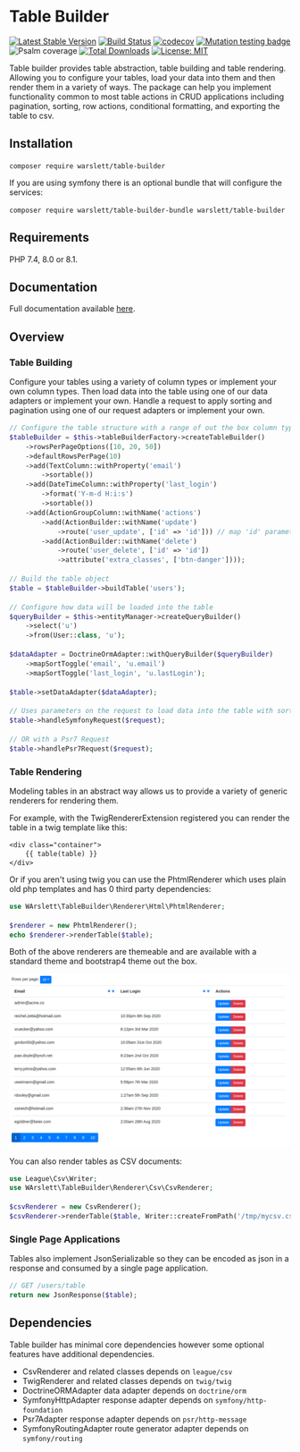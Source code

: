 # Table Builder
[![Latest Stable Version](https://poser.pugx.org/warslett/table-builder/v)](//packagist.org/packages/warslett/table-builder)
[![Build Status](https://circleci.com/gh/warslett/table-builder.png?style=shield)](https://circleci.com/gh/warslett/table-builder)
[![codecov](https://codecov.io/gh/warslett/table-builder/branch/master/graph/badge.svg?token=TLPUHTMP2E)](https://codecov.io/gh/warslett/table-builder)
[![Mutation testing badge](https://img.shields.io/endpoint?style=flat&url=https%3A%2F%2Fbadge-api.stryker-mutator.io%2Fgithub.com%2Fwarslett%2Ftable-builder%2Fmaster)](https://dashboard.stryker-mutator.io/reports/github.com/warslett/table-builder/master)
![Psalm coverage](https://shepherd.dev/github/warslett/table-builder/coverage.svg)
[![Total Downloads](https://poser.pugx.org/warslett/table-builder/downloads)](//packagist.org/packages/warslett/table-builder)
[![License: MIT](https://img.shields.io/badge/License-MIT-green.svg)](https://opensource.org/licenses/MIT)

Table builder provides table abstraction, table building and table rendering. Allowing you to configure your tables,
load your data into them and then render them in a variety of ways. The package can help you implement functionality
common to most table actions in CRUD applications including pagination, sorting, row actions, conditional formatting,
and exporting the table to csv.

## Installation
`composer require warslett/table-builder`

If you are using symfony there is an optional bundle that will configure the services:

`composer require warslett/table-builder-bundle warslett/table-builder`

## Requirements
PHP 7.4, 8.0 or 8.1.

## Documentation
Full documentation available [here](https://github.com/warslett/table-builder/blob/master/docs/en/index.md).

## Overview

### Table Building
Configure your tables using a variety of column types or implement your own column types. Then load data into the table
using one of our data adapters or implement your own. Handle a request to apply sorting and pagination using one of our
request adapters or implement your own.
``` php
// Configure the table structure with a range of out the box column types
$tableBuilder = $this->tableBuilderFactory->createTableBuilder()
    ->rowsPerPageOptions([10, 20, 50])
    ->defaultRowsPerPage(10)
    ->add(TextColumn::withProperty('email')
        ->sortable())
    ->add(DateTimeColumn::withProperty('last_login')
        ->format('Y-m-d H:i:s')
        ->sortable())
    ->add(ActionGroupColumn::withName('actions')
        ->add(ActionBuilder::withName('update')
            ->route('user_update', ['id' => 'id'])) // map 'id' parameter to property path 'id'
        ->add(ActionBuilder::withName('delete')
            ->route('user_delete', ['id' => 'id'])
            ->attribute('extra_classes', ['btn-danger'])));

// Build the table object
$table = $tableBuilder->buildTable('users');

// Configure how data will be loaded into the table
$queryBuilder = $this->entityManager->createQueryBuilder()
    ->select('u')
    ->from(User::class, 'u');

$dataAdapter = DoctrineOrmAdapter::withQueryBuilder($queryBuilder)
    ->mapSortToggle('email', 'u.email')
    ->mapSortToggle('last_login', 'u.lastLogin');

$table->setDataAdapter($dataAdapter);

// Uses parameters on the request to load data into the table with sorting and pagination
$table->handleSymfonyRequest($request);

// OR with a Psr7 Request
$table->handlePsr7Request($request);
```

### Table Rendering
Modeling tables in an abstract way allows us to provide a variety of generic renderers for rendering them. 

For example, with the TwigRendererExtension registered you can render the table in a twig template like this:
``` twig
<div class="container">
    {{ table(table) }}
</div>
```

Or if you aren't using twig you can use the PhtmlRenderer which uses plain old php templates and has 0 third party
dependencies:
``` php
use WArslett\TableBuilder\Renderer\Html\PhtmlRenderer;

$renderer = new PhtmlRenderer();
echo $renderer->renderTable($table);
```

Both of the above renderers are themeable and are available with a standard theme and bootstrap4 theme out the box.

![rendered table](https://github.com/warslett/table-builder/raw/master/docs/img/example.png "Rendered Html Table")

You can also render tables as CSV documents:
```php
use League\Csv\Writer;
use WArslett\TableBuilder\Renderer\Csv\CsvRenderer;

$csvRenderer = new CsvRenderer();
$csvRenderer->renderTable($table, Writer::createFromPath('/tmp/mycsv.csv'));
```

### Single Page Applications
Tables also implement JsonSerializable so they can be encoded as json in a response and consumed by a single page
application.

``` php
// GET /users/table
return new JsonResponse($table);
```

## <a name="Dependencies"></a>Dependencies
Table builder has minimal core dependencies however some optional features have additional dependencies.
* CsvRenderer and related classes depends on `league/csv`
* TwigRenderer and related classes depends on `twig/twig`
* DoctrineORMAdapter data adapter depends on `doctrine/orm`
* SymfonyHttpAdapter response adapter depends on `symfony/http-foundation`
* Psr7Adapter response adapter depends on `psr/http-message`
* SymfonyRoutingAdapter route generator adapter depends on `symfony/routing`
